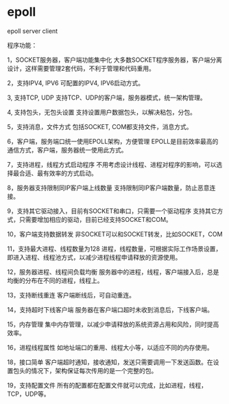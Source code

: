 # epoll
epoll server client

程序功能：

1，SOCKET服务器，客户端功能集中化
   	大多数SOCKET程序服务器，客户端分离设计，这样需要管理2套代码，不利于管理和代码重用。

2，支持IPV4, IPV6
	可配置的IPV4, IPV6启动方式。

3, 支持TCP, UDP
	支持TCP、UDP的客户端，服务器模式，统一架构管理。

4, 支持包头，无包头设置
	支持设置用户数据包头，以解决粘包，分包。

5，支持消息，文件方式
	包括SOCKET, COM都支持文件，消息方式。

6，客户端，服务端口统一使用EPOLL架构，方便管理
	EPOLL是目前效率最高的通信方式，客户端，服务器统一使用此方式。

7，支持进程，线程方式启动程序
	不用考虑设计线程、进程对程序的影响，可以选择最合适、最有效率的方式启动。

8，服务器支持限制同IP客户端上线数量
	支持限制同IP客户端数量，防止恶意连接。

9，支持其它驱动接入，目前有SOCKET和串口，只需要一个驱动程序
	支持其它方式，只需要增加相应的驱动，目前已经支持SOCKET和COM。

10，客户端支持数据转发
	非SOCKET可以和SOCKET转发，比如SOCKET，COM

11，支持最大进程、线程数量为128
	进程，线程数量，可根据实际工作场景设置，即进入进程、线程池方式，以减少进程线程申请释放的资源使用。

12，服务器进程、线程间负载均衡
	服务器中的进程，线程，客户端接入后，总是均衡的分布在不同的进程，线程上。

13，支持断线重连
	客户端断线后，可自动重连。

14，支持超时下线客户端
	服务器在客户端口超时未收到消息后，下线客户端。

15，内存管理
	集中内存管理，以减少申请释放的系统资源占用和风险，同时提高效率。

16，进程线程属性
	如地址端口的重用、线程大小等，以适应不同的内存使用。

18，接口简单
	客户端超时通知，接收通知，发送只需要调用一下发送函数。在设置包头的情况下，架构保证每次传用的是一个完整的包。

19，支持配置文件
	所有的配置都在配置文件就可以完成，比如进程，线程，TCP，UDP等。


